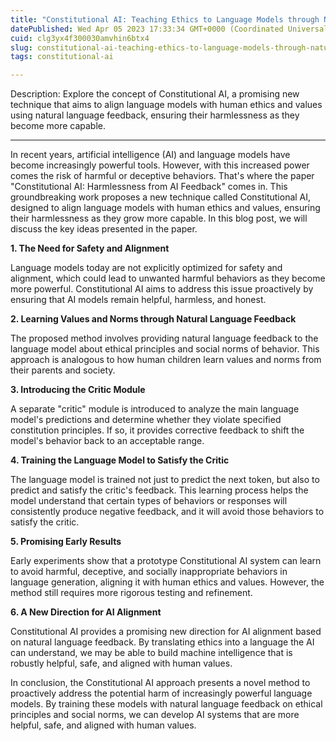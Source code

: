 ```yaml
---
title: "Constitutional AI: Teaching Ethics to Language Models through Natural Language Feedback"
datePublished: Wed Apr 05 2023 17:33:34 GMT+0000 (Coordinated Universal Time)
cuid: clg3yx4f300030amvhin6btx4
slug: constitutional-ai-teaching-ethics-to-language-models-through-natural-language-feedback
tags: constitutional-ai

---
```


Description: Explore the concept of Constitutional AI, a promising new technique that aims to align language models with human ethics and values using natural language feedback, ensuring their harmlessness as they become more capable.

---

In recent years, artificial intelligence (AI) and language models have become increasingly powerful tools. However, with this increased power comes the risk of harmful or deceptive behaviors. That's where the paper "Constitutional AI: Harmlessness from AI Feedback" comes in. This groundbreaking work proposes a new technique called Constitutional AI, designed to align language models with human ethics and values, ensuring their harmlessness as they grow more capable. In this blog post, we will discuss the key ideas presented in the paper.

**1\. The Need for Safety and Alignment**

Language models today are not explicitly optimized for safety and alignment, which could lead to unwanted harmful behaviors as they become more powerful. Constitutional AI aims to address this issue proactively by ensuring that AI models remain helpful, harmless, and honest.

**2\. Learning Values and Norms through Natural Language Feedback**

The proposed method involves providing natural language feedback to the language model about ethical principles and social norms of behavior. This approach is analogous to how human children learn values and norms from their parents and society.

**3\. Introducing the Critic Module**

A separate "critic" module is introduced to analyze the main language model's predictions and determine whether they violate specified constitution principles. If so, it provides corrective feedback to shift the model's behavior back to an acceptable range.

**4\. Training the Language Model to Satisfy the Critic**

The language model is trained not just to predict the next token, but also to predict and satisfy the critic's feedback. This learning process helps the model understand that certain types of behaviors or responses will consistently produce negative feedback, and it will avoid those behaviors to satisfy the critic.

**5\. Promising Early Results**

Early experiments show that a prototype Constitutional AI system can learn to avoid harmful, deceptive, and socially inappropriate behaviors in language generation, aligning it with human ethics and values. However, the method still requires more rigorous testing and refinement.

**6\. A New Direction for AI Alignment**

Constitutional AI provides a promising new direction for AI alignment based on natural language feedback. By translating ethics into a language the AI can understand, we may be able to build machine intelligence that is robustly helpful, safe, and aligned with human values.

In conclusion, the Constitutional AI approach presents a novel method to proactively address the potential harm of increasingly powerful language models. By training these models with natural language feedback on ethical principles and social norms, we can develop AI systems that are more helpful, safe, and aligned with human values.